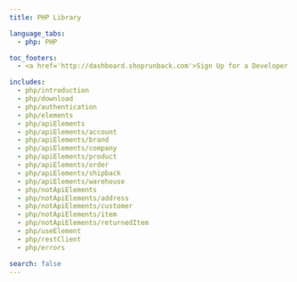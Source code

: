 ```yaml
---
title: PHP Library

language_tabs:
  - php: PHP

toc_footers:
  - <a href='http://dashboard.shoprunback.com'>Sign Up for a Developer Key</a>

includes:
  - php/introduction
  - php/download
  - php/authentication
  - php/elements
  - php/apiElements
  - php/apiElements/account
  - php/apiElements/brand
  - php/apiElements/company
  - php/apiElements/product
  - php/apiElements/order
  - php/apiElements/shipback
  - php/apiElements/warehouse
  - php/notApiElements
  - php/notApiElements/address
  - php/notApiElements/customer
  - php/notApiElements/item
  - php/notApiElements/returnedItem
  - php/useElement
  - php/restClient
  - php/errors

search: false
---
```




